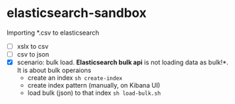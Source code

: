 # elasticsearch-sandbox

Importing *.csv to elasticsearch

- [ ] xslx to csv
- [ ] csv to json
- [x] scenario: bulk load. **Elasticsearch bulk api** is not loading data as bulk!*. It is about bulk operaions
    - create an index `sh create-index`
    - create index pattern (manually, on Kibana UI)
    - load bulk (json) to that index `sh load-bulk.sh`



